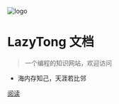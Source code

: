![logo](https://docsify.js.org/_media/icon.svg)

# LazyTong 文档

> 一个编程的知识网站，欢迎访问

- 海内存知己，天涯若比邻

[阅读](#这是什么)
